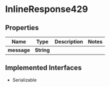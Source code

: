 

# InlineResponse429


## Properties

Name | Type | Description | Notes
------------ | ------------- | ------------- | -------------
**message** | **String** |  | 


## Implemented Interfaces

* Serializable


